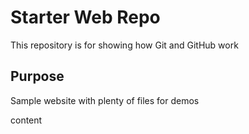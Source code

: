# Starter Web Repo

This repository is for showing how Git and GitHub work

## Purpose

Sample website with plenty of files for demos

content